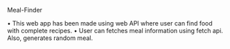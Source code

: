 Meal-Finder

•	This web app has been made using web API where user can find food with complete recipes.
•	User can fetches meal information using fetch api. Also, generates random meal.

